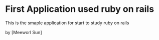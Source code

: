 # First Application used ruby on rails

This is the smaple application for start to study ruby on rails

by [Meeworl Sun]